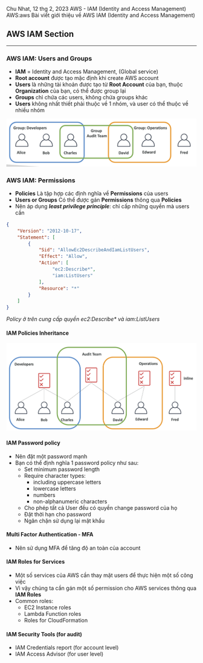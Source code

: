 Chu Nhat, 12 thg 2, 2023
AWS - IAM (Identity and Access Management)
AWS:aws
Bài viết giới thiệu về AWS IAM (Identity and Access Management)

AWS IAM Section
---
---

### AWS IAM: Users and Groups

- __IAM__ = Identity and Access Management, (Global service)
- __Root account__ được tạo mặc định khi create AWS account
- __Users__ là những tài khoản được tạo từ __Root Account__ của bạn, thuộc __Organization__ của bạn, có thể được group lại
- __Groups__ chỉ chứa các users, không chứa groups khác
- __Users__ không nhất thiết phải thuộc về 1 nhóm, và user có thể thuộc về nhiều nhóm

![](aws-iam-user-groups.png)


### AWS IAM: Permissions

- __Policies__ Là tập hợp các định nghĩa về __Permissions__ của users
- __Users or Groups__ Có thể được gán __Permissions__ thông qua __Policies__
- Nên áp dụng ___least privilege principle___: chỉ cấp những quyền mà users cần

```json
{
    "Version": "2012-10-17",
    "Statement": [
        {
            "Sid": "AllowEc2DescribeAndIamListUsers",
            "Effect": "Allow",
            "Action": [
                 "ec2:Describe*",
                 "iam:ListUsers"
            ],
            "Resource": "*"
        }
    ]
}
```
*Policy ở trên cung cấp quyền ec2:Describe\* và iam:ListUsers*

#### IAM Policies Inheritance

![](aws-iam-permission-inheriance.png)


#### IAM Password policy

- Nên đặt một password mạnh
- Bạn có thể định nghĩa 1 password policy như sau:
	- Set minimum password length
	- Require character types:
		- including uppercase letters
		- lowercase letters
		- numbers
		- non-alphanumeric characters
	- Cho phép tất cả User đều có quyền change password của họ
	- Đặt thời hạn cho password
	- Ngăn chặn sử dụng lại mật khẩu

#### Multi Factor Authentication - MFA

- Nên sử dụng MFA để tăng độ an toàn của account


#### IAM Roles for Services
- Một số services của AWS cần thay mặt users để thực hiện một số công việc
- Vì vậy chúng ta cần gán một số permission cho AWS services thông qua __IAM Roles__
- Common roles:
	- EC2 Instance roles
	- Lambda Function roles
	- Roles for CloudFormation

#### IAM Security Tools (for audit)

- IAM Credentials report (for account level) 
- IAM Access Advisor (for user level)
